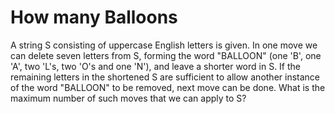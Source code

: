 # How many Balloons
A string S consisting of uppercase English letters is given. In one move we can delete seven letters from S, forming the word "BALLOON" (one 'B', one 'A', two 'L's, two 'O's and one 'N'), and leave a shorter word in S. If the remaining letters in the shortened S are sufficient to allow another instance of the word "BALLOON" to be removed, next move can be done. What is the maximum number of such moves that we can apply to S?